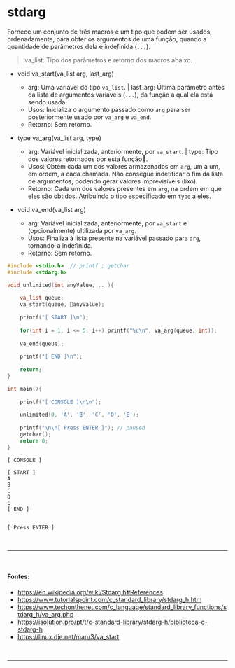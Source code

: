 # stdarg
Fornece um conjunto de três macros e um tipo que podem ser usados, ordenadamente, para obter os argumentos de uma função, quando a quantidade de parâmetros dela
é indefinida (`...`).

> va_list: Tipo dos parâmetros e retorno dos macros abaixo.

* void va_start(va_list arg, last_arg)
	* arg: Uma variável do tipo `va_list`. | last_arg: Última parâmetro antes da lista de argumentos variáveis (`...`), da função a qual ela está sendo usada.
	* Usos: Inicializa o argumento passado como `arg` para ser posteriormente usado por `va_arg` e `va_end`.
	* Retorno: Sem retorno.

* type va_arg(va_list arg, type)
	* arg: Variável inicializada, anteriormente, por `va_start`. | type: Tipo dos valores retornados por esta função.
	* Usos: Obtém cada um dos valores armazenados em `arg`, um a um, em ordem, a cada chamada. Não consegue indetificar o fim da lista de argumentos, podendo gerar valores imprevisíveis (lixo).
	* Retorno: Cada um dos valores presentes em `arg`, na ordem em que eles são obtidos. Atribuíndo o tipo especificado em `type` a eles.


* void va_end(va_list arg)
	* arg: Variável inicializada, anteriormente, por `va_start` e (opcionalmente) ultilizada por `va_arg`.
	* Usos: Finaliza à lista presente na variável passado para `arg`, tornando-a indefinida.
	* Retorno: Sem retorno.

``` c
#include <stdio.h>  // printf ; getchar
#include <stdarg.h>

void unlimited(int anyValue, ...){
	
	va_list queue;
	va_start(queue, anyValue);
	
	printf("[ START ]\n");
	
	for(int i = 1; i <= 5; i++) printf("%c\n", va_arg(queue, int));
	
	va_end(queue);
	
	printf("[ END ]\n");
	
	return;
}

int main(){
	
	printf("[ CONSOLE ]\n\n");
	
	unlimited(0, 'A', 'B', 'C', 'D', 'E');
	
	printf("\n\n[ Press ENTER ]"); // paused
	getchar();
	return 0;
}
```

```
[ CONSOLE ]

[ START ]
A
B
C
D
E
[ END ]


[ Press ENTER ]
```

<br>

-----
<br>

#### Fontes:
* https://en.wikipedia.org/wiki/Stdarg.h#References
* https://www.tutorialspoint.com/c_standard_library/stdarg_h.htm
* https://www.techonthenet.com/c_language/standard_library_functions/stdarg_h/va_arg.php
* https://isolution.pro/pt/t/c-standard-library/stdarg-h/biblioteca-c-stdarg-h
* https://linux.die.net/man/3/va_start

<br>

-----

